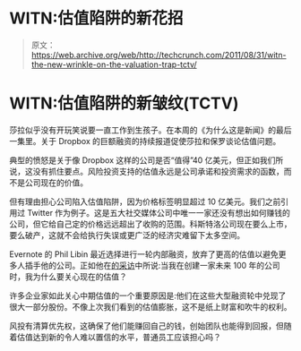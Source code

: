 # WITN:估值陷阱的新花招

> 原文：<https://web.archive.org/web/http://techcrunch.com/2011/08/31/witn-the-new-wrinkle-on-the-valuation-trap-tctv/>

# WITN:估值陷阱的新皱纹(TCTV)

莎拉似乎没有开玩笑说要一直工作到生孩子。在本周的《为什么这是新闻》的最后一集里。关于 Dropbox 的巨额融资的持续报道促使莎拉和保罗谈论估值问题。

典型的愤怒是关于像 Dropbox 这样的公司是否“值得”40 亿美元，但正如我们所说，这没有抓住要点。风险投资支持的估值永远是公司承诺和投资需求的函数，而不是公司现在的价值。

但有理由担心公司陷入估值陷阱，因为价格标签明显超过 10 亿美元。我们之前引用过 Twitter 作为例子。这是五大社交媒体公司中唯一一家还没有想出如何赚钱的公司，但它给自己定的价格远远超出了收购的范围。科斯特洛公司现在要么上市，要么破产，这就不会给执行失误或更广泛的经济灾难留下太多空间。

Evernote 的 Phil Libin 最近选择进行一轮内部融资，放弃了更高的估值以避免更多人插手他的公司。正如他在[的采访](https://web.archive.org/web/20230204233033/https://techcrunch.com/2011/07/13/evernote-takes-50-million-to-become-the-anti-zynga/)中所说:当我在创建一家未来 100 年的公司时，我为什么要关心现在的估值？

许多企业家如此关心中期估值的一个重要原因是:他们在这些大型融资轮中兑现了很大一部分股份。不像上次我们看到的估值膨胀，这不是纸上财富和吹牛的权利。

风投有清算优先权，这确保了他们能赚回自己的钱，创始团队也能得到回报，但随着估值达到新的令人难以置信的水平，普通员工应该担心吗？